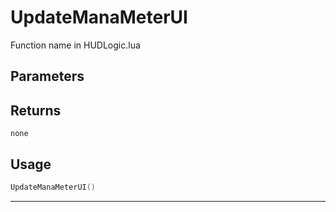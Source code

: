# UpdateManaMeterUI

Function name in HUDLogic.lua

## Parameters

## Returns

`none`

## Usage

```lua
UpdateManaMeterUI()
```

---
